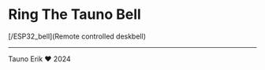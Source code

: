 # Ring The Tauno Bell

[/ESP32_bell](Remote controlled deskbell)

_______
Tauno Erik &hearts; 2024

